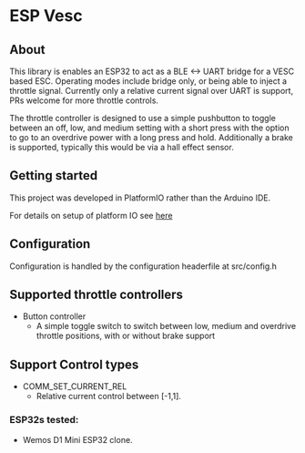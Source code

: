 # ESP Vesc

## About
This library is enables an ESP32 to act as a BLE <-> UART bridge for a VESC based ESC.
Operating modes include bridge only, or being able to inject a throttle signal. Currently only a relative current signal over UART is support, PRs welcome for more throttle controls.

The throttle controller is designed to use a simple pushbutton to toggle between an off, low, and medium setting with a short press with the option to go to an overdrive power with a long press and hold. Additionally a brake is supported, typically this would be via a hall effect sensor.

## Getting started
This project was developed in PlatformIO rather than the Arduino IDE. 

For details on setup of platform IO see [here](https://docs.platformio.org/en/stable/tutorials/index.html)

## Configuration
Configuration is handled by the configuration headerfile at src/config.h

## Supported throttle controllers
* Button controller
    * A simple toggle switch to switch between low, medium and overdrive throttle positions, with or without brake support

## Support Control types
* COMM_SET_CURRENT_REL
    * Relative current control between [-1,1].

### ESP32s tested:
* Wemos D1 Mini ESP32 clone. 